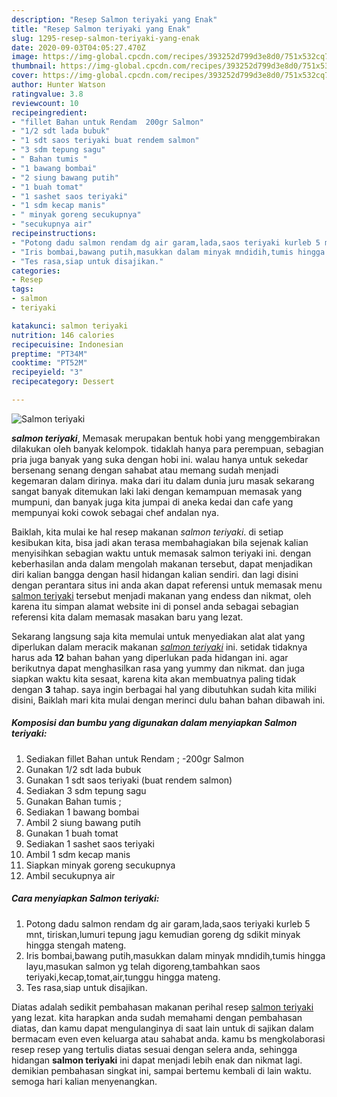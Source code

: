 ```yaml
---
description: "Resep Salmon teriyaki yang Enak"
title: "Resep Salmon teriyaki yang Enak"
slug: 1295-resep-salmon-teriyaki-yang-enak
date: 2020-09-03T04:05:27.470Z
image: https://img-global.cpcdn.com/recipes/393252d799d3e8d0/751x532cq70/salmon-teriyaki-foto-resep-utama.jpg
thumbnail: https://img-global.cpcdn.com/recipes/393252d799d3e8d0/751x532cq70/salmon-teriyaki-foto-resep-utama.jpg
cover: https://img-global.cpcdn.com/recipes/393252d799d3e8d0/751x532cq70/salmon-teriyaki-foto-resep-utama.jpg
author: Hunter Watson
ratingvalue: 3.8
reviewcount: 10
recipeingredient:
- "fillet Bahan untuk Rendam  200gr Salmon"
- "1/2 sdt lada bubuk"
- "1 sdt saos teriyaki buat rendem salmon"
- "3 sdm tepung sagu"
- " Bahan tumis "
- "1 bawang bombai"
- "2 siung bawang putih"
- "1 buah tomat"
- "1 sashet saos teriyaki"
- "1 sdm kecap manis"
- " minyak goreng secukupnya"
- "secukupnya air"
recipeinstructions:
- "Potong dadu salmon rendam dg air garam,lada,saos teriyaki kurleb 5 mnt, tiriskan,lumuri tepung jagu kemudian goreng dg sdikit minyak hingga stengah mateng."
- "Iris bombai,bawang putih,masukkan dalam minyak mndidih,tumis hingga layu,masukan salmon yg telah digoreng,tambahkan saos teriyaki,kecap,tomat,air,tunggu hingga mateng."
- "Tes rasa,siap untuk disajikan."
categories:
- Resep
tags:
- salmon
- teriyaki

katakunci: salmon teriyaki 
nutrition: 146 calories
recipecuisine: Indonesian
preptime: "PT34M"
cooktime: "PT52M"
recipeyield: "3"
recipecategory: Dessert

---
```



![Salmon teriyaki](https://img-global.cpcdn.com/recipes/393252d799d3e8d0/751x532cq70/salmon-teriyaki-foto-resep-utama.jpg)

<b><i>salmon teriyaki</i></b>, Memasak merupakan bentuk hobi yang menggembirakan dilakukan oleh banyak kelompok. tidaklah hanya para perempuan, sebagian pria juga banyak yang suka dengan hobi ini. walau hanya untuk sekedar bersenang senang dengan sahabat atau memang sudah menjadi kegemaran dalam dirinya. maka dari itu dalam dunia juru masak sekarang sangat banyak ditemukan laki laki dengan kemampuan memasak yang mumpuni, dan banyak juga kita jumpai di aneka kedai dan cafe yang mempunyai koki cowok sebagai chef andalan nya.



Baiklah, kita mulai ke hal resep makanan <i>salmon teriyaki</i>. di setiap kesibukan kita, bisa jadi akan terasa membahagiakan bila sejenak kalian menyisihkan sebagian waktu untuk memasak salmon teriyaki ini. dengan keberhasilan anda dalam mengolah makanan tersebut, dapat menjadikan diri kalian bangga dengan hasil hidangan kalian sendiri. dan lagi disini dengan perantara situs ini anda akan dapat referensi untuk memasak menu <u>salmon teriyaki</u> tersebut menjadi makanan yang endess dan nikmat, oleh karena itu simpan alamat website ini di ponsel anda sebagai sebagian referensi kita dalam memasak masakan baru yang lezat.


Sekarang langsung saja kita memulai untuk menyediakan alat alat yang diperlukan dalam meracik makanan <u><i>salmon teriyaki</i></u> ini. setidak tidaknya harus ada <b>12</b> bahan bahan yang diperlukan pada hidangan ini. agar berikutnya dapat menghasilkan rasa yang yummy dan nikmat. dan juga siapkan waktu kita sesaat, karena kita akan membuatnya paling tidak dengan <b>3</b> tahap. saya ingin berbagai hal yang dibutuhkan sudah kita miliki disini, Baiklah mari kita mulai dengan merinci dulu bahan bahan dibawah ini.

<!--inarticleads1-->

##### Komposisi dan bumbu yang digunakan dalam menyiapkan Salmon teriyaki:

1. Sediakan fillet Bahan untuk Rendam ; -200gr Salmon
1. Gunakan 1/2 sdt lada bubuk
1. Gunakan 1 sdt saos teriyaki (buat rendem salmon)
1. Sediakan 3 sdm tepung sagu
1. Gunakan  Bahan tumis ;
1. Sediakan 1 bawang bombai
1. Ambil 2 siung bawang putih
1. Gunakan 1 buah tomat
1. Sediakan 1 sashet saos teriyaki
1. Ambil 1 sdm kecap manis
1. Siapkan  minyak goreng secukupnya
1. Ambil secukupnya air




<!--inarticleads2-->

##### Cara menyiapkan Salmon teriyaki:

1. Potong dadu salmon rendam dg air garam,lada,saos teriyaki kurleb 5 mnt, tiriskan,lumuri tepung jagu kemudian goreng dg sdikit minyak hingga stengah mateng.
1. Iris bombai,bawang putih,masukkan dalam minyak mndidih,tumis hingga layu,masukan salmon yg telah digoreng,tambahkan saos teriyaki,kecap,tomat,air,tunggu hingga mateng.
1. Tes rasa,siap untuk disajikan.




Diatas adalah sedikit pembahasan makanan perihal resep <u>salmon teriyaki</u> yang lezat. kita harapkan anda sudah memahami dengan pembahasan diatas, dan kamu dapat mengulanginya di saat lain untuk di sajikan dalam bermacam even even keluarga atau sahabat anda. kamu bs mengkolaborasi resep resep yang tertulis diatas sesuai dengan selera anda, sehingga hidangan <b>salmon teriyaki</b> ini dapat menjadi lebih enak dan nikmat lagi. demikian pembahasan singkat ini, sampai bertemu kembali di lain waktu. semoga hari kalian menyenangkan.
